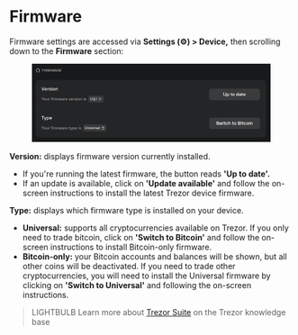 # Firmware

Firmware settings are accessed via **Settings (⚙️) > Device,** then scrolling down to the **Firmware** section:

<figure><img src="../../../.gitbook/assets/Firmware.png" alt=""><figcaption></figcaption></figure>

**Version:** displays firmware version currently installed.

* If you're running the latest firmware, the button reads **'Up to date'.**
* If an update is available, click on **'Update available'** and follow the on-screen instructions to install the latest Trezor device firmware.

**Type:** displays which firmware type is installed on your device.

* **Universal:** supports all cryptocurrencies available on Trezor. If you only need to trade bitcoin, click on **'Switch to Bitcoin'** and follow the on-screen instructions to install Bitcoin-only firmware.
* **Bitcoin-only:** your Bitcoin accounts and balances will be shown, but all other coins will be deactivated. If you need to trade other cryptocurrencies, you will need to install the Universal firmware by clicking on **'Switch to Universal'** and following the on-screen instructions.

> LIGHTBULB Learn more about [Trezor Suite](https://trezor.io/learn/a/trezor-suite-app-settings) on the Trezor knowledge base

